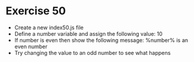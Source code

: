 # Exercise 50

* Create a new index50.js file
* Define a number variable and assign the following value: 10
* If number is even then show the following message: %number% is an even number
* Try changing the value to an odd number to see what happens
